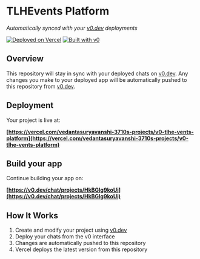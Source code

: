 # TLHEvents Platform

*Automatically synced with your [v0.dev](https://v0.dev) deployments*

[![Deployed on Vercel](https://img.shields.io/badge/Deployed%20on-Vercel-black?style=for-the-badge&logo=vercel)](https://vercel.com/vedantasuryavanshi-3710s-projects/v0-tlhe-vents-platform)
[![Built with v0](https://img.shields.io/badge/Built%20with-v0.dev-black?style=for-the-badge)](https://v0.dev/chat/projects/HkBGlg9koUi)

## Overview

This repository will stay in sync with your deployed chats on [v0.dev](https://v0.dev).
Any changes you make to your deployed app will be automatically pushed to this repository from [v0.dev](https://v0.dev).

## Deployment

Your project is live at:

**[https://vercel.com/vedantasuryavanshi-3710s-projects/v0-tlhe-vents-platform](https://vercel.com/vedantasuryavanshi-3710s-projects/v0-tlhe-vents-platform)**

## Build your app

Continue building your app on:

**[https://v0.dev/chat/projects/HkBGlg9koUi](https://v0.dev/chat/projects/HkBGlg9koUi)**

## How It Works

1. Create and modify your project using [v0.dev](https://v0.dev)
2. Deploy your chats from the v0 interface
3. Changes are automatically pushed to this repository
4. Vercel deploys the latest version from this repository
